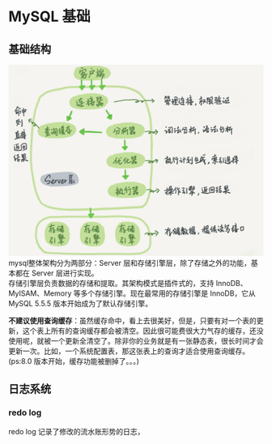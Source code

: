 # MySQL 基础
## 基础结构
![mysql基本结构](../assets/mysql基本结构.png)
mysql整体架构分为两部分：Server 层和存储引擎层，除了存储之外的功能，基本都在 Server 层进行实现。  
存储引擎层负责数据的存储和提取。其架构模式是插件式的，支持 InnoDB、MyISAM、Memory 等多个存储引擎。现在最常用的存储引擎是 InnoDB，它从 MySQL 5.5.5 版本开始成为了默认存储引擎。

**不建议使用查询缓存**：虽然缓存命中，看上去很美好，但是，只要有对一个表的更新，这个表上所有的查询缓存都会被清空。因此很可能费很大力气存的缓存，还没使用呢，就被一个更新全清空了。除非你的业务就是有一张静态表，很长时间才会更新一次。比如，一个系统配置表，那这张表上的查询才适合使用查询缓存。(ps:8.0 版本开始，缓存功能被删掉了。。。)

## 日志系统

### redo log

redo log 记录了修改的流水账形势的日志，